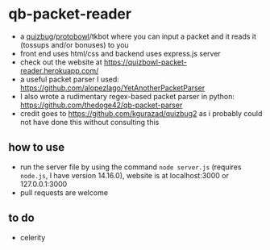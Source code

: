 # qb-packet-reader
- a [quizbug](https://quizbug2.karangurazada.com/)/[protobowl](https://protobowl.com/)/tkbot where you can input a packet and it reads it (tossups and/or bonuses) to you
- front end uses html/css and backend uses express.js server
- check out the website at https://quizbowl-packet-reader.herokuapp.com/
- a useful packet parser I used: https://github.com/alopezlago/YetAnotherPacketParser
- I also wrote a rudimentary regex-based packet parser in python: https://github.com/thedoge42/qb-packet-parser
- credit goes to https://github.com/kgurazad/quizbug2 as i probably could not have done this without consulting this

## how to use
- run the server file by using the command `node server.js` (requires `node.js`, I have version 14.16.0), website is at localhost:3000 or 127.0.0.1:3000
- pull requests are welcome

## to do
- celerity
